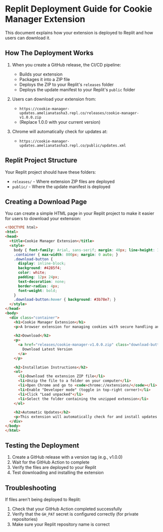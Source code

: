 # Replit Deployment Guide for Cookie Manager Extension

This document explains how your extension is deployed to Replit and how users can download it.

## How The Deployment Works

1. When you create a GitHub release, the CI/CD pipeline:
   - Builds your extension
   - Packages it into a ZIP file
   - Deploys the ZIP to your Replit's `releases` folder
   - Deploys the update manifest to your Replit's `public` folder

2. Users can download your extension from:
   - `https://cookie-manager-updates.amelianatasha3.repl.co/releases/cookie-manager-v1.0.0.zip`
   - (Replace 1.0.0 with your current version)

3. Chrome will automatically check for updates at:
   - `https://cookie-manager-updates.amelianatasha3.repl.co/public/updates.xml`

## Replit Project Structure

Your Replit project should have these folders:
- `releases/` - Where extension ZIP files are deployed
- `public/` - Where the update manifest is deployed

## Creating a Download Page

You can create a simple HTML page in your Replit project to make it easier for users to download your extension:

```html
<!DOCTYPE html>
<html>
<head>
  <title>Cookie Manager Extension</title>
  <style>
    body { font-family: Arial, sans-serif; margin: 40px; line-height: 1.6; }
    .container { max-width: 800px; margin: 0 auto; }
    .download-button { 
      display: inline-block;
      background: #4285f4;
      color: white;
      padding: 12px 24px;
      text-decoration: none;
      border-radius: 4px;
      font-weight: bold;
    }
    .download-button:hover { background: #3b78e7; }
  </style>
</head>
<body>
  <div class="container">
    <h1>Cookie Manager Extension</h1>
    <p>A browser extension for managing cookies with secure handling and validation.</p>
    
    <h2>Download</h2>
    <p>
      <a href="releases/cookie-manager-v1.0.0.zip" class="download-button">
        Download Latest Version
      </a>
    </p>
    
    <h2>Installation Instructions</h2>
    <ol>
      <li>Download the extension ZIP file</li>
      <li>Unzip the file to a folder on your computer</li>
      <li>Open Chrome and go to <code>chrome://extensions/</code></li>
      <li>Enable "Developer mode" (toggle in top-right corner)</li>
      <li>Click "Load unpacked"</li>
      <li>Select the folder containing the unzipped extension</li>
    </ol>
    
    <h2>Automatic Updates</h2>
    <p>This extension will automatically check for and install updates.</p>
  </div>
</body>
</html>
```

## Testing the Deployment

1. Create a GitHub release with a version tag (e.g., v1.0.0)
2. Wait for the GitHub Action to complete
3. Verify the files are deployed to your Replit
4. Test downloading and installing the extension

## Troubleshooting

If files aren't being deployed to Replit:
1. Check that your GitHub Action completed successfully
2. Verify that the `GH_PAT` secret is configured correctly (for private repositories)
3. Make sure your Replit repository name is correct 